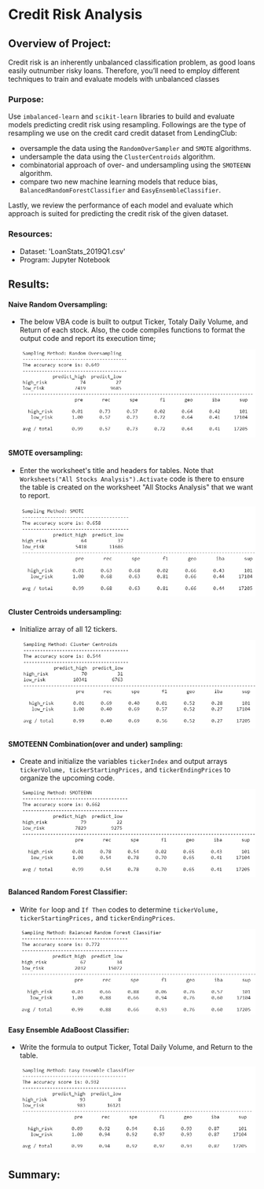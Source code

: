 # Credit Risk Analysis

## Overview of Project:
Credit risk is an inherently unbalanced classification problem, as good loans easily outnumber risky loans. Therefore, you’ll need to employ different techniques to train and evaluate models with unbalanced classes

### Purpose:
Use `imbalanced-learn` and `scikit-learn` libraries to build and evaluate models predicting credit risk using resampling. Followings are the type of resampling we use on the credit card credit dataset from LendingClub:
- oversample the data using the `RandomOverSampler` and `SMOTE` algorithms.
- undersample the data using the `ClusterCentroids` algorithm. 
- combinatorial approach of over- and undersampling using the `SMOTEENN` algorithm. 
- compare two new machine learning models that reduce bias, `BalancedRandomForestClassifier` and `EasyEnsembleClassifier`.

Lastly, we review the performance of each model and evaluate which approach is suited for predicting the credit risk of the given dataset.

### Resources:
- Dataset: 'LoanStats_2019Q1.csv'
- Program: Jupyter Notebook

## Results:
#### Naive Random Oversampling:
+ The below VBA code is built to output Ticker, Totaly Daily Volume, and Return of each stock. Also, the code compiles functions to format the output code and report its execution time; 

   ![](images/1_random_oversampling.png)

#### SMOTE oversampling:
+ Enter the worksheet's title and headers for tables. Note that `Worksheets("All Stocks Analysis").Activate` code is there to ensure the table is created on the worksheet "All Stocks Analysis" that we want to report.

   ![](images/2_SMOTE.png)

#### Cluster Centroids undersampling:
+ Initialize array of all 12 tickers.
   
   ![](images/3_clustercentroids.png)
   
#### SMOTEENN Combination(over and under) sampling:
+ Create and initialize the variables `tickerIndex`  and output arrays `tickerVolume, tickerStartingPrices,` and `tickerEndingPrices` to organize the upcoming code.
   
   ![](images/4_SMOTEENN.png)
   
#### Balanced Random Forest Classifier:
+ Write `for` loop and `If Then` codes to determine `tickerVolume, tickerStartingPrices,` and `tickerEndingPrices`. 

   
   ![](images/5_BalancedRandomForestClassifier.png)
   
#### Easy Ensemble AdaBoost Classifier:
+ Write the formula to output Ticker, Total Daily Volume, and Return to the table.
   
   ![](images/6_EasyEnsembleClassifier.png)
   

## Summary:
